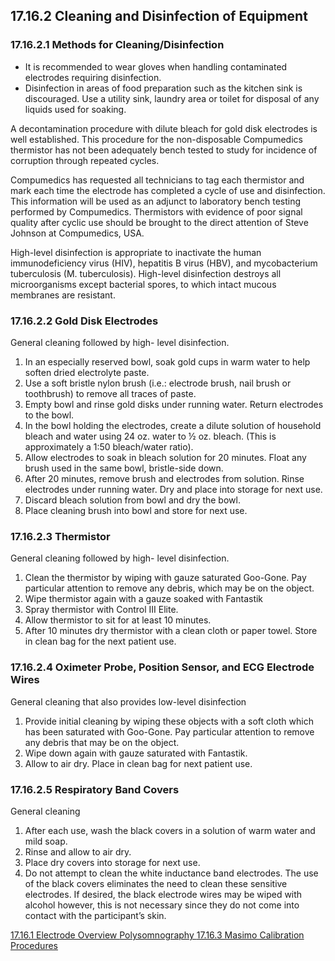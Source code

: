 ## 17.16.2 Cleaning and Disinfection of Equipment

### 17.16.2.1 Methods for Cleaning/Disinfection

* It is recommended to wear gloves when handling contaminated electrodes requiring disinfection.
* Disinfection in areas of food preparation such as the kitchen sink is discouraged.  Use a utility sink, laundry area or toilet for disposal of any liquids used for soaking.

A decontamination procedure with dilute bleach for gold disk electrodes is well established.  This procedure for the non-disposable Compumedics thermistor has not been adequately bench tested to study for incidence of corruption through repeated cycles.

Compumedics has requested all technicians to tag each thermistor and mark each time the electrode has completed a cycle of use and disinfection.  This information will be used as an adjunct to laboratory bench testing performed by Compumedics.  Thermistors with evidence of poor signal quality after cyclic use should be brought to the direct attention of Steve Johnson at Compumedics, USA.

High-level disinfection is appropriate to inactivate the human immunodeficiency virus (HIV), hepatitis B virus (HBV), and mycobacterium tuberculosis (M. tuberculosis).  High-level disinfection destroys all microorganisms except bacterial spores, to which intact mucous membranes are resistant.

### 17.16.2.2 Gold Disk Electrodes

General cleaning followed by high- level disinfection.

1. In an especially reserved bowl, soak gold cups in warm water to help soften dried electrolyte paste.
2. Use a soft bristle nylon brush (i.e.: electrode brush, nail brush or toothbrush) to remove all traces of paste.
3. Empty bowl and rinse gold disks under running water.  Return electrodes to the bowl.
4. In the bowl holding the electrodes, create a dilute solution of household bleach and water using 24 oz. water to ½ oz. bleach.  (This is approximately a 1:50 bleach/water ratio).
5. Allow electrodes to soak in bleach solution for 20 minutes.  Float any brush used in the same bowl, bristle-side down.
6. After 20 minutes, remove brush and electrodes from solution. Rinse electrodes under running water.  Dry and place into storage for next use.
7. Discard bleach solution from bowl and dry the bowl.
8. Place cleaning brush into bowl and store for next use.

### 17.16.2.3 Thermistor

General cleaning followed by high- level disinfection.

1. Clean the thermistor by wiping with gauze saturated Goo-Gone. Pay particular attention to remove any debris, which may be on the object.
2. Wipe thermistor again with a gauze soaked with Fantastik
3. Spray thermistor with Control III Elite.
4. Allow thermistor to sit for at least 10 minutes.
5. After 10 minutes dry thermistor with a clean cloth or paper towel. Store in clean bag for the next patient use.

### 17.16.2.4 Oximeter Probe, Position Sensor, and ECG Electrode Wires

General cleaning that also provides low-level disinfection

1. Provide initial cleaning by wiping these objects with a soft cloth which has been saturated with Goo-Gone.  Pay particular attention to remove any debris that may be on the object.
2. Wipe down again with gauze saturated with Fantastik.
3. Allow to air dry. Place in clean bag for next patient use.

### 17.16.2.5 Respiratory Band Covers

General cleaning

1. After each use, wash the black covers in a solution of warm water and mild soap.
2. Rinse and allow to air dry.
3. Place dry covers into storage for next use.
4. Do not attempt to clean the white inductance band electrodes.  The use of the black covers eliminates the need to clean these sensitive electrodes.  If desired, the black electrode wires may be wiped with alcohol however, this is not necessary since they do not come into contact with the participant’s skin.


<div class="center">
<div class="btn-group">
  <a href=":pages_path:/manuals/polysomnography/17-16-01-electrode-overview.md" class="btn btn-default">
    <span class="glyphicon glyphicon-chevron-left"></span>
    17.16.1 Electrode Overview
  </a>

  <a href=":pages_path:/manuals/polysomnography" class="btn btn-default">
    <span class="glyphicon glyphicon-chevron-up"></span>
    Polysomnography
  </a>

  <a href=":pages_path:/manuals/polysomnography/17-16-03-masimo-calibration.md" class="btn btn-success">
    17.16.3 Masimo Calibration Procedures
    <span class="glyphicon glyphicon-chevron-right"></span>
  </a>
</div>
</div>
